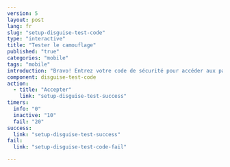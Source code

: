 ```yaml
---
version: 5
layout: post
lang: fr
slug: "setup-disguise-test-code"
type: "interactive"
title: "Tester le camouflage"
published: "true"
categories: "mobile"
tags: "mobile"
introduction: "Bravo! Entrez votre code de sécurité pour accéder aux paramètres."
component: disguise-test-code
action: 
  - title: "Accepter"
    link: "setup-disguise-test-success"
timers:
  info: "0"
  inactive: "10"
  fail: "20"
success: 
  link: "setup-disguise-test-success"
fail: 
  link: "setup-disguise-test-code-fail"  

---
```


